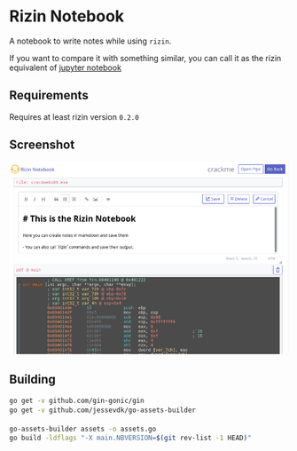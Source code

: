 # Rizin Notebook

A notebook to write notes while using `rizin`.

If you want to compare it with something similar, you can call it as the rizin equivalent of [jupyter notebook](https://jupyter.org/)

## Requirements

Requires at least rizin version `0.2.0`

## Screenshot

![rizin-notebook](https://raw.githubusercontent.com/rizinorg/rizin-notebook/master/.rizin-notebook.png)

## Building

```bash
go get -v github.com/gin-gonic/gin
go get -v github.com/jessevdk/go-assets-builder

go-assets-builder assets -o assets.go
go build -ldflags "-X main.NBVERSION=$(git rev-list -1 HEAD)"
```